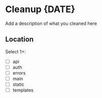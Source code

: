 # Cleanup {DATE}

Add a description of what you cleaned here

## Location

Select 1+:

- [ ] api
- [ ] auth
- [ ] errors
- [ ] main
- [ ] static
- [ ] templates
